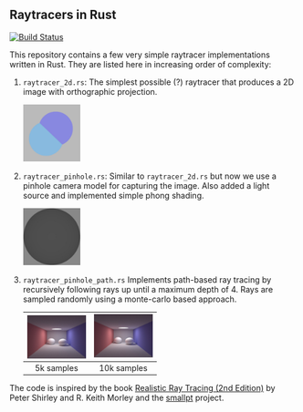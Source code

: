 ## Raytracers in Rust

[![Build Status](https://travis-ci.org/gz/rust-raytracer.svg)](https://travis-ci.org/gz/rust-raytracer)

This repository contains a few very simple raytracer implementations written in Rust. They are listed here in increasing order of complexity:

 1. `raytracer_2d.rs`: 
    The simplest possible (?) raytracer that produces a 2D image with orthographic projection.

    <img src="https://raw.githubusercontent.com/gz/rust-raytracer/master/raytracer_2d.jpg" height="100" width="100" >

 2. `raytracer_pinhole.rs`: 
    Similar to `raytracer_2d.rs` but now we use a pinhole camera model for capturing the image. Also added a light source and implemented simple phong shading.

    <img src="https://raw.githubusercontent.com/gz/rust-raytracer/master/raytracer_pinhole.jpg" height="100" width="100" >


 3. `raytracer_pinhole_path.rs`
    Implements path-based ray tracing by recursively following rays
    up until a maximum depth of 4. Rays are sampled randomly using a 
    monte-carlo based approach.

    |<img src="https://raw.githubusercontent.com/gz/rust-raytracer/master/raytracer_pinhole_path_5k.jpg" height="76" width="103" align="left">|<img src="https://raw.githubusercontent.com/gz/rust-raytracer/master/raytracer_pinhole_path_10k.jpg" height="76" width="103" >|
    |:---:|:---:|
    |5k samples|10k samples|

The code is inspired by the book [Realistic Ray Tracing (2nd Edition)][2] by Peter Shirley and R. Keith Morley and the [smallpt][1] project.
    
[1]: http://www.kevinbeason.com/smallpt/
[2]: http://www.amazon.com/Realistic-Ray-Tracing-Second-Edition/dp/1568814615
